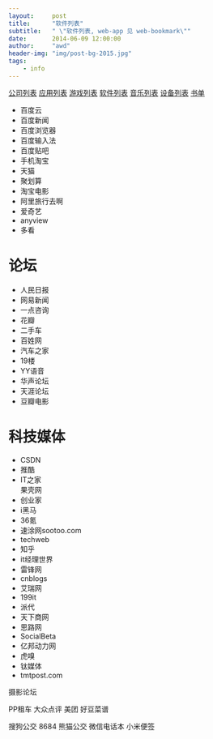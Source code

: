 ```yaml
---
layout:     post
title:      "软件列表"
subtitle:   " \"软件列表, web-app 见 web-bookmark\""
date:       2014-06-09 12:00:00
author:     "awd"
header-img: "img/post-bg-2015.jpg"
tags:
    - info
---
```

[公司列表](/2014/06/09/公司列表/)
[应用列表](/2014/06/09/应用列表/)
[游戏列表](/2014/06/09/游戏列表/)
[软件列表](/2014/06/09/软件列表/)
[音乐列表](/2014/06/09/音乐列表/)
[设备列表](/2014/06/09/设备列表/)
[书单](/2014/06/09/书单/)

- 百度云	
- 百度新闻	
- 百度浏览器	
- 百度输入法	
- 百度贴吧
- 手机淘宝	
- 天猫	
- 聚划算		
- 淘宝电影
- 阿里旅行去啊
- 爱奇艺	
- anyview
- 多看

# 论坛
- 人民日报	
- 网易新闻	
- 一点咨询
- 花瓣	
- 二手车	
- 百姓网	
- 汽车之家
- 19楼 	  
- YY语音       
- 华声论坛      
- 天涯论坛 
- 豆瓣电影

# 科技媒体
- CSDN 	   
- 推酷 	     
- IT之家	        
果壳网
- 创业家	
- i黑马	
- 36氪		
- 速涂网sootoo.com
- techweb	   
- 知乎	     
- it经理世界	
- 雷锋网	
- cnblogs
- 艾瑞网	   
- 199it	     
- 派代		
- 天下商网	
- 思路网
- SocialBeta		
- 亿邦动力网	
- 虎嗅
- 钛媒体
- tmtpost.com		

摄影论坛

PP租车
大众点评
美团
好豆菜谱

搜狗公交
8684
熊猫公交
微信电话本
小米便签

